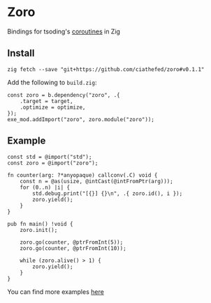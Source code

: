 # Zoro

Bindings for tsoding's [coroutines](https://github.com/tsoding/coroutines) in Zig

## Install

```shell
zig fetch --save "git+https://github.com/ciathefed/zoro#v0.1.1"
```

Add the following to `build.zig`:

```zig
const zoro = b.dependency("zoro", .{
    .target = target,
    .optimize = optimize,
});
exe_mod.addImport("zoro", zoro.module("zoro"));
```

## Example

```zig
const std = @import("std");
const zoro = @import("zoro");

fn counter(arg: ?*anyopaque) callconv(.C) void {
    const n = @as(usize, @intCast(@intFromPtr(arg)));
    for (0..n) |i| {
        std.debug.print("[{}] {}\n", .{ zoro.id(), i });
        zoro.yield();
    }
}

pub fn main() !void {
    zoro.init();

    zoro.go(counter, @ptrFromInt(5));
    zoro.go(counter, @ptrFromInt(10));

    while (zoro.alive() > 1) {
        zoro.yield();
    }
}
```

You can find more examples [here](https://github.com/ciathefed/zoro/tree/main/examples)
